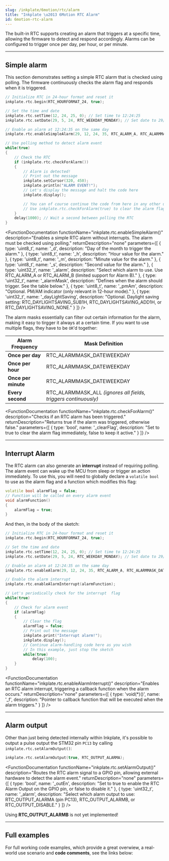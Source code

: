```yaml
---
slug: /inkplate/6motion/rtc/alarm
title: "Inkplate \u2013 6Motion RTC Alarm"
id: 6motion-rtc-alarm
---
```

The built-in RTC supports creating an alarm that triggers at a specific time, allowing the firmware to detect and respond accordingly. Alarms can be configured to trigger once per day, per hour, or per minute.

---

## Simple alarm

This section demonstrates setting a simple RTC alarm that is checked using polling. The firmware continuously checks the alarm flag and responds when it is triggered.

```cpp
// Initialize RTC in 24-hour format and reset it
inkplate.rtc.begin(RTC_HOURFORMAT_24, true);

// Set the time and date
inkplate.rtc.setTime(12, 24, 25, 0); // Set time to 12:24:25
inkplate.rtc.setDate(29, 5, 24, RTC_WEEKDAY_MONDAY); // Set date to 29/5/2024, Monday

// Enable an alarm at 12:24:35 on the same day
inkplate.rtc.enableSimpleAlarm(29, 12, 24, 35, RTC_ALARM_A, RTC_ALARMMASK_DATEWEEKDAY | RTC_ALARMMASK_HOURS | RTC_ALARMMASK_MINUTES);

// Use polling method to detect alarm event
while(true)
{
    // Check the RTC
    if (inkplate.rtc.checkForAlarm())
    {
        // Alarm is detected!
        // Print out the message
        inkplate.setCursor(320, 450);
        inkplate.println("ALARM EVENT!");
        // Let's display the message and halt the code here
        inkplate.display();

        // You can of course continue the code from here in any other use case
        // Use inkplate.rtc.checkForAlarm(true) to clear the alarm flag
    }
    delay(1000); // Wait a second between polling the RTC
}
```

<FunctionDocumentation functionName="inkplate.rtc.enableSimpleAlarm()" description="Enables a simple RTC alarm without interrupts. The alarm must be checked using polling." returnDescription="none" parameters={[ { type: 'uint8_t', name: '_d', description: "Day of the month to trigger the alarm." }, { type: 'uint8_t', name: '_h', description: "Hour value for the alarm." }, { type: 'uint8_t', name: '_m', description: "Minute value for the alarm." }, { type: 'uint8_t', name: '_s', description: "Second value for the alarm." }, { type: 'uint32_t', name: '_alarm', description: "Select which alarm to use. Use RTC_ALARM_A or RTC_ALARM_B (limited support for Alarm B)." }, { type: 'uint32_t', name: '_alarmMask', description: "Defines when the alarm should trigger. See the table below." }, { type: 'uint8_t', name: '_pmAm', description: "Optional. PM/AM indicator (only relevant in 12-hour mode)." }, { type: 'uint32_t', name: '_dayLightSaving', description: "Optional. Daylight saving setting: RTC_DAYLIGHTSAVING_SUB1H, RTC_DAYLIGHTSAVING_ADD1H, or RTC_DAYLIGHTSAVING_NONE." } ]} />

The alarm masks essentially can filter out certain information for the alarm, making it easy to tirgger it always at a certain time. If you want to use multiple flags, they have to be `OR`'d together:

| Alarm Frequency     | Mask Definition                                                 |
| ------------------- | --------------------------------------------------------------- |
| **Once per day**    | RTC_ALARMMASK_DATEWEEKDAY                                       |
| **Once per hour**   | RTC_ALARMMASK_DATEWEEKDAY                                       | RTC_ALARMMASK_HOURS |
| **Once per minute** | RTC_ALARMMASK_DATEWEEKDAY                                       | RTC_ALARMMASK_HOURS | RTC_ALARMMASK_MINUTES |
| **Every second**    | RTC_ALARMMASK_ALL *(ignores all fields, triggers continuously)* |

<FunctionDocumentation functionName="inkplate.rtc.checkForAlarm()" description="Checks if an RTC alarm has been triggered." returnDescription="Returns true if the alarm was triggered, otherwise false." parameters={[ { type: 'bool', name: '_clearFlag', description: "Set to true to clear the alarm flag immediately, false to keep it active." } ]} />

---

## Interrupt Alarm

The RTC alarm can also generate an **interrupt** instead of requiring polling. The alarm event can wake up the MCU from sleep or trigger an action immediately. To use this, you will need to globally declare a `volatile bool` to use as the alarm flag and a function which modifies this flag:

```cpp
volatile bool alarmFlag = false;
// Function will be called on every alarm event
void alarmFunction()
{
    alarmFlag = true;
}
```
And then, in the body of the sketch:
```cpp
// Initialize RTC in 24-hour format and reset it
inkplate.rtc.begin(RTC_HOURFORMAT_24, true);

// Set the time and date
inkplate.rtc.setTime(12, 24, 25, 0); // Set time to 12:24:25
inkplate.rtc.setDate(29, 5, 24, RTC_WEEKDAY_MONDAY); // Set date to 29/5/2024, Monday

// Enable an alarm at 12:24:35 on the same day
inkplate.rtc.enableAlarm(29, 12, 24, 35, RTC_ALARM_A, RTC_ALARMMASK_DATEWEEKDAY | RTC_ALARMMASK_HOURS | RTC_ALARMMASK_MINUTES);

// Enable the alarm interrupt
inkplate.rtc.enableAlarmInterrupt(alarmFunction);

// Let's periodically check for the interrupt  flag
while(true)
{
    // Check for alarm event
    if (alarmFlag)
    {
        // Clear the flag
        alarmFlag = false;
        // Print out the message
        inkplate.print("Interrupt alarm!");
        inkplate.display();
        // Continue alarm-handling code here as you wish
        // In this example, just stop the sketch
        while(true)
            delay(100);
    }
}
```

<FunctionDocumentation
  functionName="inkplate.rtc.enableAlarmInterrupt()"
  description="Enables an RTC alarm interrupt, triggering a callback function when the alarm occurs."
  returnDescription="none"
  parameters={[
    { type: 'void(*)()', name: '_f', description: "Pointer to callback function that will be executed when the alarm triggers." }
  ]}
/>

<FunctionDocumentation
  functionName="inkplate.rtc.disableAlarmInterrupt()"
  description="Disables the RTC alarm interrupt, preventing further callback executions."
  returnDescription="none"
/>

---

## Alarm output

Other than just being detected internally within Inkplate, it's possible to output a pulse output the STM32 pin `PC13` by calling `inkplate.rtc.setAlarmOutput()`:

```cpp
inkplate.rtc.setAlarmOutput(true, RTC_OUTPUT_ALARMA);
```

<FunctionDocumentation functionName="inkplate.rtc.setAlarmOutput()" description="Routes the RTC alarm signal to a GPIO pin, allowing external hardware to detect the alarm event." returnDescription="none" parameters={[ { type: 'bool', name: '_outEn', description: "Set to true to enable the RTC Alarm Output on the GPIO pin, or false to disable it." }, { type: 'uint32_t', name: '_alarm', description: "Select which alarm output to use: RTC_OUTPUT_ALARMA (pin PC13), RTC_OUTPUT_ALARMB, or RTC_OUTPUT_DISABLE." } ]} />

<WarningBox>Using **RTC_OUTPUT_ALARMB** is not yet implemented!</WarningBox>

---

## Full examples

For full working code examples, which provide a great overwiew, a real-world use scenario and **code comments**, see the links below:

<QuickLink 
  title="Inkplate_6_Motion_Simple_Alarm.ino" 
  description="How to set a polling alarm with the internal RTC on Inkplate 6 MOTION"
  url="https://github.com/SolderedElectronics/Inkplate_Motion_Arduino_Library/blob/main/examples/Inkplate6Motion/Advanced/RTC/Inkplate_6_Motion_Simple_Alarm/Inkplate_6_Motion_Simple_Alarm.ino" 
/>

<QuickLink 
  title="Inkplate_6_Motion_RTC_Alarm_Interrupt.ino" 
  description="Full example on how to detect alarm via interrupt"
  url="https://github.com/SolderedElectronics/Inkplate_Motion_Arduino_Library/blob/main/examples/Inkplate6Motion/Advanced/RTC/Inkplate_6_Motion_RTC_Alarm_Interrupt/Inkplate_6_Motion_RTC_Alarm_Interrupt.ino" 
/>

<QuickLink 
  title="Inkplate_6_Motion_RTC_Alarm_Output.ino" 
  description="Pulse an external LED when the alarm is triggered"
  url="https://github.com/SolderedElectronics/Inkplate_Motion_Arduino_Library/blob/main/examples/Inkplate6Motion/Advanced/RTC/Inkplate_6_Motion_RTC_Alarm_Output/Inkplate_6_Motion_RTC_Alarm_Output.ino" 
/>